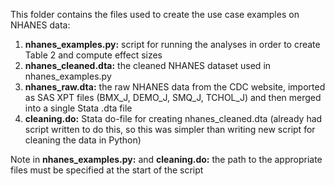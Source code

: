 This folder contains the files used to create the use case examples on NHANES data:

1. **nhanes_examples.py:** script for running the analyses in order to create Table 2 and compute effect sizes
2. **nhanes_cleaned.dta:** the cleaned NHANES dataset used in nhanes_examples.py
3. **nhanes_raw.dta:** the raw NHANES data from the CDC website, imported as SAS XPT files (BMX_J, DEMO_J, SMQ_J, TCHOL_J) and then merged into a single Stata .dta file
4. **cleaning.do:** Stata do-file for creating nhanes_cleaned.dta (already had script written to do this, so this was simpler than writing new script for cleaning the data in Python)

Note in **nhanes_examples.py:** and **cleaning.do:** the path to the appropriate files must be specified at the start of the script
